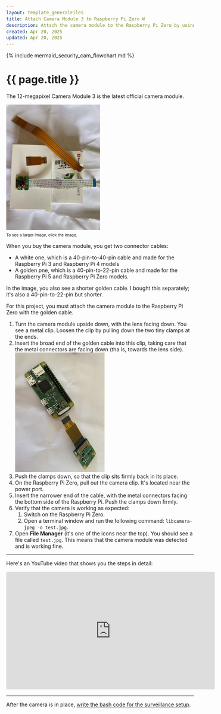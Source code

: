 ```yaml
---
layout: template_generalFiles
title: Attach Camera Module 3 to Raspberry Pi Zero W
description: Attach the camera module to the Raspberry Pi Zero by using the golden cable.
created: Apr 20, 2025
updated: Apr 20, 2025
---
```


{% include mermaid_security_cam_flowchart.md %}

# {{ page.title }}

The 12-megapixel Camera Module 3 is the latest official camera module. 

<a href = "../images/camera_3_cables.jpeg"><img src = "../images/camera_3_cables.jpeg" width="50%" /></a><br/>
<span style="font-size:75%;">To see a larger image, click the image.</span>

When you buy the camera module, you get two connector cables:
-  A white one, which is a 40-pin-to-40-pin cable and made for the Raspberry Pi 3 and Raspberry Pi 4 models
-  A golden pne, which is a 40-pin-to-22-pin cable and made for the Raspberry Pi 5 and Raspberry Pi Zero models.

In the image, you also see a shorter golden cable. I bought this separately; it's also a 40-pin-to-22-pin but shorter.

For this project, you must attach the camera module to the Raspberry Pi Zero with the golden cable.
 
1.  Turn the camera module upside down, with the lens facing down. You see a metal clip. Loosen the clip by pulling down the two tiny clamps at the ends.
1.  Insert the broad end of the golden cable into this clip, taking care that the metal connectors are facing down (tha is, towards the lens side). <img src = "../images/camera3_1.jpeg" width="50%" />
1.  Push the clamps down, so that the clip sits firmly back in its place.
1.  On the Raspberry Pi Zero, pull out the camera clip. It's located near the power port.
1.  Insert the narrower end of the cable, with the metal connectors facing the bottom side of the Raspberry Pi. Push the clamps down firmly.
1.  Verify that the camera is working as expected:
    1.  Switch on the Raspberry Pi Zero.
	1.  Open a terminal window and run the following command: `libcamera-jpeg -o test.jpg`.
1.  Open **File Manager** (it's one of the icons near the top). You should see a file called `test.jpg`. This means that the camera module was detected and is working fine.



<hr/>

Here's an YouTube video that shows you the steps in detail:

<iframe width="560" height="315" src="https://www.youtube.com/embed/uWOlf4aECC8?si=7iUEbVOxTs8Z9F7I" title="YouTube video player" frameborder="0" allow="accelerometer; autoplay; clipboard-write; encrypted-media; gyroscope; picture-in-picture; web-share" referrerpolicy="strict-origin-when-cross-origin" allowfullscreen></iframe>

<hr/>

After the camera is in place, [write the bash code for the surveillance setup](bash_security_camera.md).
